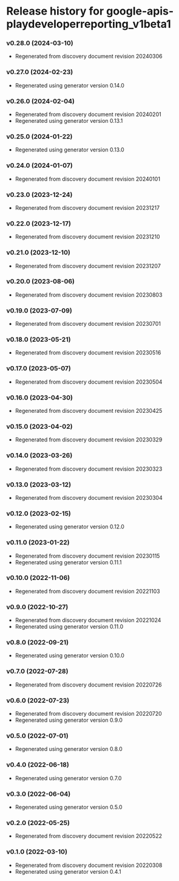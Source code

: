 # Release history for google-apis-playdeveloperreporting_v1beta1

### v0.28.0 (2024-03-10)

* Regenerated from discovery document revision 20240306

### v0.27.0 (2024-02-23)

* Regenerated using generator version 0.14.0

### v0.26.0 (2024-02-04)

* Regenerated from discovery document revision 20240201
* Regenerated using generator version 0.13.1

### v0.25.0 (2024-01-22)

* Regenerated using generator version 0.13.0

### v0.24.0 (2024-01-07)

* Regenerated from discovery document revision 20240101

### v0.23.0 (2023-12-24)

* Regenerated from discovery document revision 20231217

### v0.22.0 (2023-12-17)

* Regenerated from discovery document revision 20231210

### v0.21.0 (2023-12-10)

* Regenerated from discovery document revision 20231207

### v0.20.0 (2023-08-06)

* Regenerated from discovery document revision 20230803

### v0.19.0 (2023-07-09)

* Regenerated from discovery document revision 20230701

### v0.18.0 (2023-05-21)

* Regenerated from discovery document revision 20230516

### v0.17.0 (2023-05-07)

* Regenerated from discovery document revision 20230504

### v0.16.0 (2023-04-30)

* Regenerated from discovery document revision 20230425

### v0.15.0 (2023-04-02)

* Regenerated from discovery document revision 20230329

### v0.14.0 (2023-03-26)

* Regenerated from discovery document revision 20230323

### v0.13.0 (2023-03-12)

* Regenerated from discovery document revision 20230304

### v0.12.0 (2023-02-15)

* Regenerated using generator version 0.12.0

### v0.11.0 (2023-01-22)

* Regenerated from discovery document revision 20230115
* Regenerated using generator version 0.11.1

### v0.10.0 (2022-11-06)

* Regenerated from discovery document revision 20221103

### v0.9.0 (2022-10-27)

* Regenerated from discovery document revision 20221024
* Regenerated using generator version 0.11.0

### v0.8.0 (2022-09-21)

* Regenerated using generator version 0.10.0

### v0.7.0 (2022-07-28)

* Regenerated from discovery document revision 20220726

### v0.6.0 (2022-07-23)

* Regenerated from discovery document revision 20220720
* Regenerated using generator version 0.9.0

### v0.5.0 (2022-07-01)

* Regenerated using generator version 0.8.0

### v0.4.0 (2022-06-18)

* Regenerated using generator version 0.7.0

### v0.3.0 (2022-06-04)

* Regenerated using generator version 0.5.0

### v0.2.0 (2022-05-25)

* Regenerated from discovery document revision 20220522

### v0.1.0 (2022-03-10)

* Regenerated from discovery document revision 20220308
* Regenerated using generator version 0.4.1

